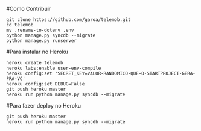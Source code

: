 #Como Contribuir

```
git clone https://github.com/garoa/telemob.git
cd telemob
mv .rename-to-dotenv .env
python manage.py syncdb --migrate
python manage.py runserver
```

#Para instalar no Heroku

```
heroku create telemob
heroku labs:enable user-env-compile
heroku config:set 'SECRET_KEY=VALOR-RANDOMICO-QUE-O-STARTPROJECT-GERA-PRA-VC'
heroku config:set DEBUG=False
git push heroku master
heroku run python manage.py syncdb --migrate
```

#Para fazer deploy no Heroku

```
git push heroku master
heroku run python manage.py syncdb --migrate
```
